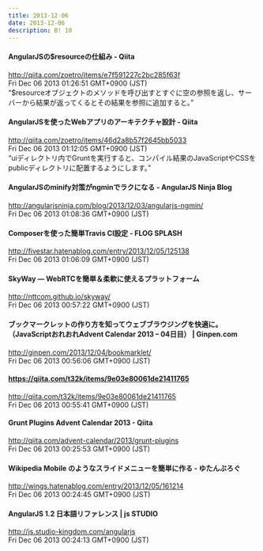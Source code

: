 ```yaml
---
title: 2013-12-06
date: 2013-12-06
description: B! 10
---
```


#### AngularJSの$resourceの仕組み - Qiita
http://qiita.com/zoetro/items/e7f591227c2bc285f63f<br>
Fri Dec 06 2013 01:26:51 GMT+0900 (JST)<br>
“$resourceオブジェクトのメソッドを呼び出すとすぐに空の参照を返し、サーバーから結果が返ってくるとその結果を参照に追加すると。”


#### AngularJSを使ったWebアプリのアーキテクチャ設計 - Qiita
http://qiita.com/zoetro/items/46d2a8b57f2645bb5033<br>
Fri Dec 06 2013 01:12:05 GMT+0900 (JST)<br>
“uiディレクトリ内でGruntを実行すると、コンパイル結果のJavaScriptやCSSをpublicディレクトリに配置するようにします。”


#### AngularJSのminify対策がngminでラクになる - AngularJS Ninja Blog
http://angularjsninja.com/blog/2013/12/03/angularjs-ngmin/<br>
Fri Dec 06 2013 01:08:36 GMT+0900 (JST)<br>


#### Composerを使った簡単Travis CI設定 - FLOG SPLASH
http://fivestar.hatenablog.com/entry/2013/12/05/125138<br>
Fri Dec 06 2013 01:06:09 GMT+0900 (JST)<br>


#### SkyWay ― WebRTCを簡単＆柔軟に使えるプラットフォーム
http://nttcom.github.io/skyway/<br>
Fri Dec 06 2013 00:57:22 GMT+0900 (JST)<br>


#### ブックマークレットの作り方を知ってウェブブラウジングを快適に。（JavaScriptおれおれAdvent Calendar 2013 – 04日目） | Ginpen.com
http://ginpen.com/2013/12/04/bookmarklet/<br>
Fri Dec 06 2013 00:56:06 GMT+0900 (JST)<br>


#### https://qiita.com/t32k/items/9e03e80061de21411765
http://qiita.com/t32k/items/9e03e80061de21411765<br>
Fri Dec 06 2013 00:55:41 GMT+0900 (JST)<br>


#### Grunt Plugins Advent Calendar 2013 - Qiita
http://qiita.com/advent-calendar/2013/grunt-plugins<br>
Fri Dec 06 2013 00:25:53 GMT+0900 (JST)<br>


#### Wikipedia Mobile のようなスライドメニューを簡単に作る - ゆたんぶろぐ
http://wings.hatenablog.com/entry/2013/12/05/161214<br>
Fri Dec 06 2013 00:24:45 GMT+0900 (JST)<br>


#### AngularJS 1.2 日本語リファレンス | js STUDIO
http://js.studio-kingdom.com/angularjs<br>
Fri Dec 06 2013 00:24:13 GMT+0900 (JST)<br>


